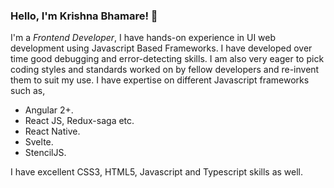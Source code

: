 ###  Hello, I'm Krishna Bhamare! 👋

I'm a *Frontend Developer*, I have hands-on experience in UI web development using Javascript Based Frameworks.
I have developed over time good debugging and error-detecting skills.
I am also very eager to pick coding styles and standards worked on by fellow developers and re-invent them to suit my use. 
I have expertise on different Javascript frameworks such as,

 - Angular 2+.
 - React JS, Redux-saga etc.
 - React Native.
 - Svelte.
 - StencilJS.
 
 I have excellent CSS3, HTML5, Javascript and Typescript skills as well.


